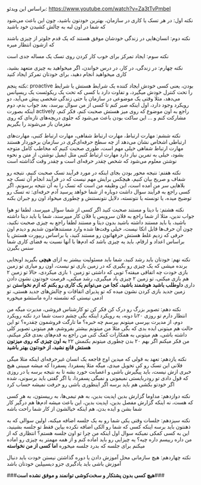 براساس این ویدئو:
https://www.youtube.com/watch?v=Za3tTvPmbeI

نکته اول: در هر تسک یا کاری در سازمان، بهترین خودتون باشید، چون این باعث می‌شود که شما در اون لبه به چالش کشیدن خود باشید

نکته دوم: انسان‌هایی در زندگی خودشان موفق هستند که یک قدم جلوتر از چیزی باشند که ازشون انتظار میره

نکته سوم: ایجاد تمرکز برای خوب کار کردن روی تسک یک مساله جدی است

نکته چهارم: در زندگی، در کار، در درس خواندن، اگر میخواهید به چیزی متعهد بشید، کاری میخواهید انجام دهید، برای خودتان تمرکز ایجاد کنید

نکته پنجم: proactive بودن، یعنی کسی خودش ایجاد کننده یک شرایط هستش یا شرایط را تحت کنترل خودش میگیرد، و تفاوت دارد با کسی که تحت یک ریکوئست یک ریسپانس می‌دهد، مثلا وقتی یک موضوعی در سازمان یا حتی زندگی شخصی پیش می‌آید، دو رویکرد وجود دارد، اول اینکه صبر کنم تا کسی از من سوال بپرسد، بعد جواب بدم، دوم اینکه بصورت actively راجع به اون موضوع که روی میز هستش صحبت کنم، فکر کنم، مشارکت کنم و ...
این ساکت بودن باعث می‌شود که جلوی دریچه‌های تازه‌ای که روی مغزمان باز می‌شوند را بگیریم

نکته ششم: مهارت ارتباط، مهارت ارتباط شفاهی، مهارت ارتباط کتبی، مهارت‌های ارتباطی اشخاص نشان می‌دهد از چه سطح حرفه‌ای‌گری در سازمان برخوردار هستند
مهارت ارتباط شفاهی خیلی مهم است، طوری صحبت کنیم که مخاطب کامل متوجه بشود، خیلی به تمرین نیاز دارد
مهارت ارتباط کتبی مثل ایمیل نوشتن، از متن و نحوه نوشتن معلوم می‌شود که شخص چقدر حرفه‌ای است و چقدر وقت گذاشته است

نکته هفتم: نتیجه محور بودن
بجای اینکه در مورد فرآیند تسک صحبت کنیم، نتیجه رو شفاف و صریح بیان کنیم، هیچکس برایش مهم نیست که در فرآیند انجام آن تسک چه بلاهایی سر من آمده است، این وظیفه من است که تسک را به آن نتیجه برسونم، اگر کسی راجع به فرآیند سوال داشت دوباره از شما خواهد پرسید
آدم حرفه‌ای: ته تسک رو توضیح میده، یا تونسته یا نتونسته، دلایل نتونستنش و چطوری میخواد اون رو جبران بکنه

نکته هشتم: با دیتا و مستند صحبت کنید
اگر کسی از شما سوال میپرسد، لطفا تو هوا جواب ندین، مثلا از شما راجع به فلان سرویس یا فلان کار میپرسند، شما یا باید دیتا داشته باشید، یا باید مستند داشته باشید
بدون دیتا و مستند لطفا راجع به چیزی صحبت نکنید، چون آن حرف‌ها قابل اتکا نیست، خیلی وقت‌ها شده وارد مستندهامون شدیم و دیدم اون حرفی که زدیم غلط هستش
حرفهاتون رو مستند کنید، یا براساس ریپورت هستش یا براساس اعداد و ارقام، باید یه چیزی باشد که ادم‌ها با آنها نسبت به فضای کاری شما سنس بگیرن

نکته نهم: خودتان باید رشد کنید، شما باید مسئولیت بیشتر به ازای **هیچی** بگیرید
اونجایی برنده میشی که یک چیزی رو بگیری که در زمین بازی تو نیست، اون رو میاری تو زمین بازی خودت
چه اتفاقی میفته؟ تویی که داشتی تو زمین ۱ بازی میکردی، حالا تو زمین ۲ هم بازی میکنی، تو زمین ۲ چیزی یاد میگیری، رشد میکنی، فرصت خودتون نشون دادن داری
**داوطلب باشید**
**هوشمند باشید، کجا من می‌توانم یک کاری رو بکنم که ازم نخواستن**
تو زمین جدید بازی کردن نشون میده که تو پذیرای اتفاقات و چالش‌های جدید هستی، تو ادمی نیستی که نشسته داره ماستشو میخوره

نکته دهم: تصویر بزرگ رو درک کن
فکر کن تو کارشناس فروشی، مدیرت میگه من انتظار دارم تو روزی ۲۰تا دونه، یه رویکرد اینکه بگی چشم دست شما درد نکنه
رویکرد دوم، از مدیرت بپرسی میتونم بپرسم چه خبره؟ ما تارگت فروشمون چقدره؟ تو این حالت هم میتونی ایده بدی که بگی مثلا من میتونم بیشتر بفروشم، هم میتونی تصویر کلی داشته باشی، هم میتونی به همکارات کمک کنی
من راجع به قدم‌های بعدی فکر میکنم، من فکر میکنم اگر بهم ۲۰ بدن چطوری میتونم بکنمش ۲۲
**به اون چیزی که روی میزتون هستش قانع نشید، از خودتون بهتر باشید**

نکته یازدهم: تعهد به قولی که میدین
اوج فاجعه یک انسان غیرحرفه‌ای اینکه مثلا میگی فلانی این تسک رو کی تحویل میدی، میگه مثلا پسفردا، پسفردا که میشه میبینی هیچ خبری ازش نیست، باید پیگیرش باشی و اعصابت خورد بشه تا به نتیجه برسه
یا در روزی که قول دادی تو رودربایستی نمیمونی و نمیگی پسفردا، یا اگر گفتی باید برسونی، شده اگر خودتو بکشی هم باید برسه
اگر اینطوری باشی رو حرفت نمیشه حساب کرد

نکته دوازدهم: مداوما گزارش بدین
اپدیت بدین، به هم تیمی‌ها، به رییستون، به هر کسی که هست، نه اینکه گزارش مفصل بدین، اپدیت بدین، این باعث میشه ادم‌ها هم درگیر کار شما بشن و ایده بدن، هم اینکه خیالشون از کار شما راحت باشه


نکته سیزدهم: جلسات
وقتی یکی شما رو به یک جلسه اضافه میکنه، اولین سوالی که به ذهنتون باید برسه اینکه کسی که شما رو الکی اضافه نکرده بیاین فقط تو جلسه بشینید، این به کسی کمکی نمیکنه
سوال اول اینکه من چرا تو اون جلسه هستم؟ انتظاری که از من داره رییسم داره چیه؟ یه چیزایی رو باید اماده کنم
و از همه مهمتر یه چیزی رو اماده میکنم برای جلسه که بدرد جلسه میخوره **اما کسی از من نخواسته**

نکته چهاردهم: هیچ سازمانی محل آموزش دادن یا دوره گذاشتن نیستن
خودت باید دنبال آموزش باشی
باید یادگیری جزو دیسیپلین خودتان باشد

###**هیچ کسی بدون پشتکار و سخت‌کوشی توانمند و موفق نشده است**###




